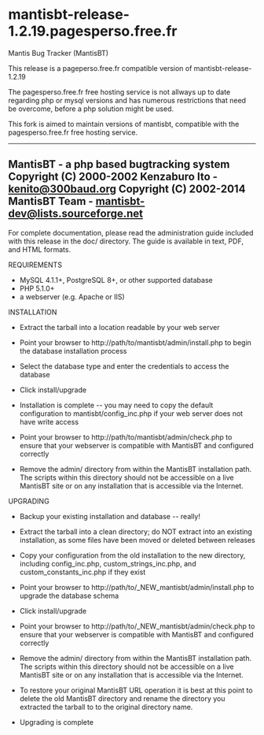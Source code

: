 # mantisbt-release-1.2.19.pagesperso.free.fr
Mantis Bug Tracker (MantisBT)

This release is a pageperso.free.fr compatible version of mantisbt-release-1.2.19

The pagesperso.free.fr free hosting service is not allways up to date regarding php or mysql versions
and has numerous restrictions that need be overcome,
before a php solution might be used.

This fork is aimed to maintain versions of mantisbt, 
compatible with the pagesperso.free.fr free hosting service.



-------------------------------------------------------------------------------
MantisBT - a php based bugtracking system
Copyright (C) 2000-2002  Kenzaburo Ito - kenito@300baud.org
Copyright (C) 2002-2014  MantisBT Team - mantisbt-dev@lists.sourceforge.net
-------------------------------------------------------------------------------

For complete documentation, please read the administration guide included with
this release in the doc/<lang> directory.  The guide is available in text, PDF,
and HTML formats.

REQUIREMENTS

 * MySQL 4.1.1+, PostgreSQL 8+, or other supported database
 * PHP 5.1.0+
 * a webserver (e.g. Apache or IIS)

INSTALLATION

 * Extract the tarball into a location readable by your web server

 * Point your browser to http://path/to/mantisbt/admin/install.php to begin the
   database installation process

 * Select the database type and enter the credentials to access the database

 * Click install/upgrade

 * Installation is complete -- you may need to copy the default configuration
   to mantisbt/config_inc.php if your web server does not have write access

 * Point your browser to http://path/to/mantisbt/admin/check.php to ensure that
   your webserver is compatible with MantisBT and configured correctly

 * Remove the admin/ directory from within the MantisBT installation path. The
   scripts within this directory should not be accessible on a live MantisBT
   site or on any installation that is accessible via the Internet.

UPGRADING

 * Backup your existing installation and database -- really!

 * Extract the tarball into a clean directory; do NOT extract into an existing
   installation, as some files have been moved or deleted between releases

 * Copy your configuration from the old installation to the new directory,
   including config_inc.php, custom_strings_inc.php, and
   custom_constants_inc.php if they exist

 * Point your browser to http://path/to/_NEW_mantisbt/admin/install.php to
   upgrade the database schema

 * Click install/upgrade

 * Point your browser to http://path/to/_NEW_mantisbt/admin/check.php to ensure that
   your webserver is compatible with MantisBT and configured correctly

 * Remove the admin/ directory from within the MantisBT installation path. The
   scripts within this directory should not be accessible on a live MantisBT
   site or on any installation that is accessible via the Internet.

 * To restore your original MantisBT URL operation it is best at this point
   to delete the old MantisBT directory and rename the directory you
   extracted the tarball to to the original directory name.

 * Upgrading is complete
